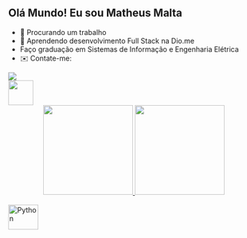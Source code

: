 ## Olá Mundo! Eu sou Matheus Malta

- 🔭 Procurando um trabalho
- 🌱 Aprendendo desenvolvimento Full Stack na Dio.me
- Faço graduação em Sistemas de Informação e Engenharia Elétrica
- ✉️ Contate-me:
<div> <a href="mailto:matheusmalta.trabalho@gmail.com"><img src="https://img.shields.io/badge/Gmail-D14836?style=for-the-badge&logo=gmail&logoColor=white" target="_blank"></a> </div>

<div> <a href="https://www.linkedin.com/in/matheus-malta-contato"><img src="https://logospng.org/download/linkedin/logo-linkedin-icon-4096.png" width="50" height="50"></a></div>

<div align="center">
  <a href="https://github.com/matheusmalt">
  <img height="180em" src="https://github-readme-stats.vercel.app/api?username=matheusmalt&show_icons=true&theme=dark&include_all_commits=true&count_private=true"/>
  <img height="180em" src="https://github-readme-stats.vercel.app/api/top-langs/?username=matheusmalt&layout=compact&langs_count=7&theme=dark"/>
</div>
</div>
<div style="display: inline_block"><br>
  <img src="https://cdn.jsdelivr.net/gh/devicons/devicon/icons/python/python-plain-wordmark.svg" align="center" alt="Python" height="50" width="60">
</div>
